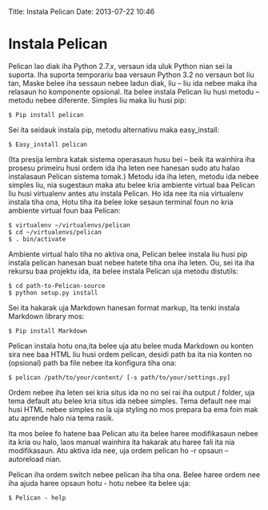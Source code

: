 Title: Instala Pelican
Date: 2013-07-22 10:46


Instala Pelican
===================

Pelican lao diak iha Python 2.7.x, versaun ida uluk Python nian sei la suporta. Iha suporta temporariu baa versaun Python 3.2 no versaun bot liu tan, Maske belee iha sessaun nebee ladun diak, liu – liu ida nebee maka iha relasaun ho komponente opsional. 
Ita belee instala Pelican liu husi metodu – metodu nebee diferente. Simples liu maka liu husi pip: 

    $ Pip install pelican 

Sei ita seidauk instala pip, metodu alternativu maka easy_install: 

    $ Easy_install pelican 

(Ita presija lembra katak sistema operasaun husu bei – beik ita wainhira iha prosesu primeiru husi ordem ida iha leten nee hanesan sudo atu halao instalasaun Pelican sistema tomak.) 
Metodu ida iha leten, metodu ida nebee simples liu, nia sugestaun maka atu belee kria ambiente virtual baa Pelican liu husi virtualenv antes atu instala Pelican. Ho ida nee ita nia virtualenv instala tiha ona, Hotu tiha ita belee loke sesaun terminal foun no kria ambiente virtual foun baa Pelican: 

    $ virtualenv ~/virtualenvs/pelican
    $ cd ~/virtualenvs/pelican
    $ . bin/activate

Ambiente virtual halo tiha no aktiva ona, Pelican belee instala liu husi pip instala pelican hanesan buat nebee hatete tiha ona iha leten. Ou, sei ita iha rekursu baa projektu ida, ita belee instala Pelican uja metodu distutils: 

    $ cd path-to-Pelican-source
    $ python setup.py install

Sei ita hakarak uja Markdown hanesan format markup, Ita tenki instala Markdown library mos: 

    $ Pip install Markdown


Pelican instala hotu ona,ita belee uja atu belee muda Markdown ou konten sira nee baa HTML liu husi ordem pelican, desidi path ba ita nia konten no (opsional) path ba file nebee ita konfigura tiha ona: 

    $ pelican /path/to/your/content/ [-s path/to/your/settings.py] 

Ordem nebee iha leten sei kria situs ida no no sei rai iha output / folder, uja tema default atu belee kria situs ida nebee simples. Tema default nee mai husi HTML nebee simples no la uja styling no mos prepara ba ema foin mak atu aprende halo nia tema rasik. 

Ita mos belee fo hatene baa Pelican atu ita belee haree modifikasaun nebee ita kria ou halo, laos manual wainhira ita hakarak atu haree fali ita nia modifikasaun. Atu aktiva ida nee, uja ordem pelican ho -r opsaun – autoreload nian.
 
Pelican iha ordem switch nebee pelican iha tiha ona. Belee haree ordem nee iha ajuda haree opsaun hotu -  hotu nebee ita belee uja: 

    $ Pelican - help 
